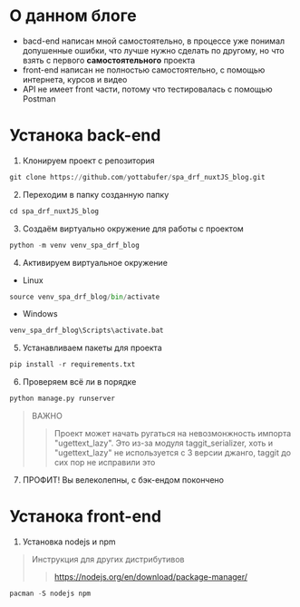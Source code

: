 # О данном блоге

* bacd-end написан мной самостоятельно, в процессе уже понимал допушенные ошибки, что лучше нужно сделать по другому, но что взять с первого **самостоятельного** проекта
* front-end написан не полностью самостоятельно, с помощью интернета, курсов и видео
* API не имеет front части, потому что тестировалась с помощью Postman

# Устанока back-end
1. Клонируем проект с репозитория
```python
git clone https://github.com/yottabufer/spa_drf_nuxtJS_blog.git
```
2. Переходим в папку созданную папку
```python
cd spa_drf_nuxtJS_blog
```
3. Создаём виртуально окружение для работы с проектом
```python
python -m venv venv_spa_drf_blog
```
4. Активируем виртуальное окружение
	
+ Linux
```python
source venv_spa_drf_blog/bin/activate
```
+ Windows
```python
venv_spa_drf_blog\Scripts\activate.bat 
```
5. Устанавливаем пакеты для проекта
```python
pip install -r requirements.txt
```
6. Проверяем всё ли в порядке
```python
python manage.py runserver
```
> ВАЖНО
>> Проект может начать ругаться на невозмонжность импорта "ugettext_lazy". Это из-за модуля taggit_serializer, хоть и "ugettext_lazy" не используется с 3 версии джанго, taggit до сих пор не исправили это
7. ПРОФИТ! Вы велеколепны, с бэк-ендом покончено

# Устанока front-end

1. Установка nodejs и npm
> Инструкция для других дистрибутивов
>> https://nodejs.org/en/download/package-manager/
```python
pacman -S nodejs npm
```
